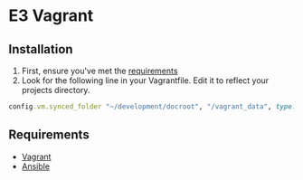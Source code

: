 # E3 Vagrant

## Installation

1. First, ensure you've met the [requirements](#Requirements)
1. Look for the following line in your Vagrantfile. Edit it to reflect your projects directory.
```ruby
config.vm.synced_folder "~/development/docroot", "/vagrant_data", type: "nfs"
```

## Requirements

* [Vagrant](http://docs.vagrantup.com/v2/installation/index.html)
* [Ansible](http://docs.ansible.com/intro_installation.html#getting-ansible)
